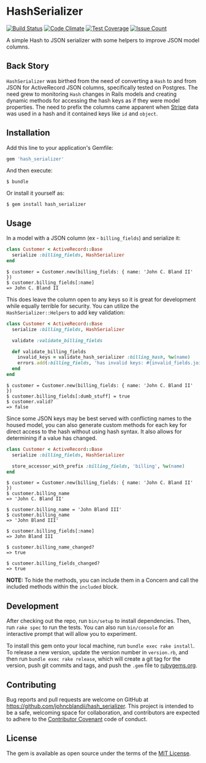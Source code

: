 # HashSerializer

[![Build Status](https://api.travis-ci.org/johncblandii/hash_serializer.svg?branch=master)](http://travis-ci.org/johncblandii/hash_serializer)
[![Code Climate](https://codeclimate.com/github/johncblandii/hash_serializer/badges/gpa.svg)](https://codeclimate.com/github/johncblandii/hash_serializer)
[![Test Coverage](https://codeclimate.com/github/johncblandii/hash_serializer/badges/coverage.svg)](https://codeclimate.com/github/johncblandii/hash_serializer/coverage)
[![Issue Count](https://codeclimate.com/github/johncblandii/hash_serializer/badges/issue_count.svg)](https://codeclimate.com/github/johncblandii/hash_serializer)

A simple Hash to JSON serializer with some helpers to improve JSON model columns.

## Back Story

`HashSerializer` was birthed from the need of converting a `Hash` to and from JSON for ActiveRecord JSON columns, specifically tested on Postgres. The need grew to monitoring `Hash` changes in Rails models and creating dynamic methods for accessing the hash keys as if they were model properties. The need to prefix the columns came apparent when [Stripe](https://stripe.com) data was used in a hash and it contained keys like `id` and `object`.

## Installation

Add this line to your application's Gemfile:

```ruby
gem 'hash_serializer'
```

And then execute:

    $ bundle

Or install it yourself as:

    $ gem install hash_serializer

## Usage

In a model with a JSON column (ex - `billing_fields`) and serialize it:

```ruby
class Customer < ActiveRecord::Base
  serialize :billing_fields, HashSerializer
end
```

    $ customer = Customer.new(billing_fields: { name: 'John C. Bland II' })
    $ customer.billing_fields[:name]
    => John C. Bland II

This does leave the column open to any keys so it is great for development while equally terrible for security. You can utilize the `HashSerializer::Helpers` to add key validation:

```ruby
class Customer < ActiveRecord::Base
  serialize :billing_fields, HashSerializer

  validate :validate_billing_fields

  def validate_billing_fields
    invalid_keys = validate_hash_serializer :billing_hash, %w(name)
    errors.add(:billing_fields, 'has invalid keys: #{invalid_fields.join(', ')}') unless invalid_keys.empty?
  end
end
```

    $ customer = Customer.new(billing_fields: { name: 'John C. Bland II' })
    $ customer.billing_fields[:dumb_stuff] = true
    $ customer.valid?
    => false

Since some JSON keys may be best served with conflicting names to the housed model, you can also generate custom methods for each key for direct access to the hash without using hash syntax. It also allows for determining if a value has changed.

```ruby
class Customer < ActiveRecord::Base
  serialize :billing_fields, HashSerializer

  store_accessor_with_prefix :billing_fields, 'billing', %w(name)
end
```

    $ customer = Customer.new(billing_fields: { name: 'John C. Bland II' })
    $ customer.billing_name
    => 'John C. Bland II'

    $ customer.billing_name = 'John Bland III'
    $ customer.billing_name
    => 'John Bland III'

    $ customer.billing_fields[:name]
    => John Bland III

    $ customer.billing_name_changed?
    => true

    $ customer.billing_fields_changed?
    => true

**NOTE:** To hide the methods, you can include them in a Concern and call the included methods within the `included` block.

## Development

After checking out the repo, run `bin/setup` to install dependencies. Then, run `rake spec` to run the tests. You can also run `bin/console` for an interactive prompt that will allow you to experiment.

To install this gem onto your local machine, run `bundle exec rake install`. To release a new version, update the version number in `version.rb`, and then run `bundle exec rake release`, which will create a git tag for the version, push git commits and tags, and push the `.gem` file to [rubygems.org](https://rubygems.org).

## Contributing

Bug reports and pull requests are welcome on GitHub at https://github.com/johncblandii/hash_serializer. This project is intended to be a safe, welcoming space for collaboration, and contributors are expected to adhere to the [Contributor Covenant](http://contributor-covenant.org) code of conduct.

## License

The gem is available as open source under the terms of the [MIT License](http://opensource.org/licenses/MIT).
